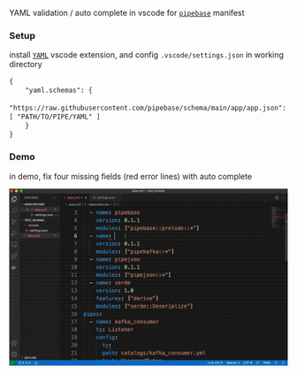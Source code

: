 YAML validation / auto complete in vscode for [`pipebase`] manifest

### Setup
install [`YAML`] vscode extension, and config `.vscode/settings.json` in working directory
```
{
    "yaml.schemas": {
        "https://raw.githubusercontent.com/pipebase/schema/main/app/app.json": [ "PATH/TO/PIPE/YAML" ]
    }
}
```

### Demo
in demo, fix four missing fields (red error lines) with auto complete

![screencast](https://raw.githubusercontent.com/pipebase/schema/main/.github/assets/demo.gif)

[`pipebase`]: https://github.com/pipebase/pipebase
[`YAML`]: https://marketplace.visualstudio.com/items?itemName=redhat.vscode-yaml
